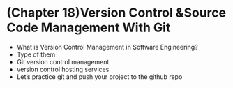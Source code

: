 # (Chapter 18)Version Control &Source Code Management With Git

- What is Version Control Management in Software Engineering?
- Type of them
- Git version control management
- version control hosting services
- Let’s practice git and push your project to the github repo
